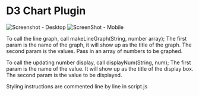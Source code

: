 D3 Chart Plugin
==================

![Screenshot - Desktop](https://raw.githubusercontent.com/danigrant/d3-chart-plugin/master/screenshots/d3dashboardgithub)
![ScreenShot - Mobile](https://raw.githubusercontent.com/danigrant/d3-chart-plugin/master/screenshots/d3dashboardipad.png)

To call the line graph, call makeLineGraph(String, number array);
The first param is the name of the graph, it will show up as the title of the graph. The second param is the values. Pass in an array of numbers to be graphed.

To call the updating number display, call displayNum(String, num);
The first param is the name of the value. It will show up as the title of the display box. The second param is the value to be displayed.

Styling instructions are commented line by line in script.js
